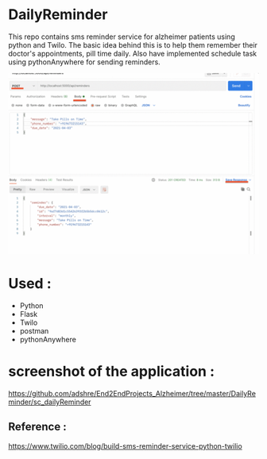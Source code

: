 # DailyReminder 

This repo contains sms reminder service for alzheimer patients using python and Twilo. The basic idea behind this is to help them remember their doctor's appointments, pill time daily. Also have implemented schedule task using pythonAnywhere for sending reminders.

![Alt text](DailyReminder.gif)

# Used :
- Python
- Flask
- Twilo
- postman
- pythonAnywhere

# screenshot of the application : 
https://github.com/adshre/End2EndProjects_Alzheimer/tree/master/DailyReminder/sc_dailyReminder


## Reference :
https://www.twilio.com/blog/build-sms-reminder-service-python-twilio




